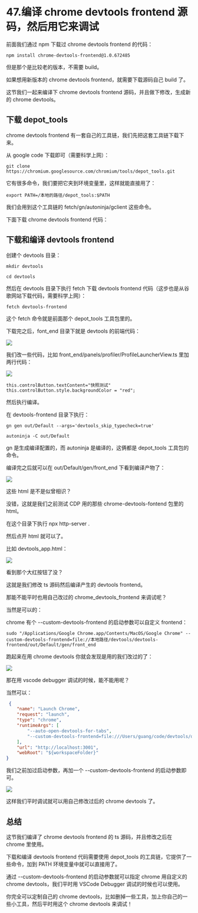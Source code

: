 # 47.编译 chrome devtools frontend 源码，然后用它来调试

前面我们通过 npm 下载过 chrome devtools frontend 的代码：

```
npm install chrome-devtools-frontend@1.0.672485
```
但是那个是比较老的版本，不需要 build。

如果想用新版本的 chrome devtools frontend，就需要下载源码自己 build 了。

这节我们一起来编译下 chrome devtools frontend 源码，并且做下修改，生成新的 chrome devtools。

## 下载 depot_tools

chrome devtools frontend 有一套自己的工具链，我们先把这套工具链下载下来。

从 google code 下载即可（需要科学上网）：

```
git clone https://chromium.googlesource.com/chromium/tools/depot_tools.git
```
它有很多命令，我们要把它夹到环境变量里，这样就能直接用了：

```
export PATH=/本地的路径/depot_tools:$PATH
```

我们会用到这个工具链的 fetch/gn/autoninja/gclient 这些命令。

下面下载 chrome devtools frontend 代码：

## 下载和编译 devtools frontend

创建个 devtools 目录：
```
mkdir devtools

cd devtools
```
然后在 devtools 目录下执行 fetch 下载 devtools frontend 代码（这步也是从谷歌网站下载代码，需要科学上网）：

```
fetch devtools-frontend
```

这个 fetch 命令就是前面那个 depot_tools 工具包里的。

下载完之后，font_end 目录下就是 devtools 的前端代码：

![](./images/be8f63908cd50cebfa463bdc99dae21e.webp )

我们改一些代码，比如 front_end/panels/profiler/ProfileLauncherView.ts 里加两行代码：

![](./images/edc0c1644c4d9c19b12beb0287cba4e2.webp )

```
this.controlButton.textContent="快照测试"
this.controlButton.style.backgroundColor = "red";
```

然后执行编译。

在 devtools-frontend 目录下执行：

```
gn gen out/Default --args='devtools_skip_typecheck=true'

autoninja -C out/Default
```

gn 是生成编译配置的，而 autoninja 是编译的，这俩都是 depot_tools 工具包的命令。

编译完之后就可以在 out/Default/gen/front_end 下看到编译产物了：

![](./images/ad8a1346088fe640fccb29ad4e454e50.webp )

这些 html 是不是似曾相识？

没错，这就是我们之前测试 CDP 用的那些 chrome-devtools-fontend 包里的 html。

在这个目录下执行 npx http-server .

然后点开 html 就可以了。

比如 devtools_app.html：

![](./images/ef4e7e9cbbbf5f1a13d082aaab681605.webp )

看到那个大红按钮了没？

这就是我们修改 ts 源码然后编译产生的 devtools frontend。

那能不能平时也用自己改过的 chrome_devtools_frontend 来调试呢？

当然是可以的：

chrome 有个 --custom-devtools-frontend 的启动参数可以自定义 frontend：

```
sudo "/Applications/Google Chrome.app/Contents/MacOS/Google Chrome" --custom-devtools-frontend=file://本地路径/devtools/devtools-frontend/out/Default/gen/front_end
```

跑起来在用 chrome devtools 你就会发现是用的我们改过的了：

![](./images/f73e5875e1d9a0f9e3dff9a5c4669b28.webp )

那在用 vscode debugger 调试的时候，能不能用呢？

当然可以：

```json
 {
    "name": "Launch Chrome",
    "request": "launch",
    "type": "chrome",
    "runtimeArgs": [
        "--auto-open-devtools-for-tabs",
        "--custom-devtools-frontend=file:///Users/guang/code/devtools/devtools-frontend/out/Default/gen/front_end"
    ],
    "url": "http://localhost:3001",
    "webRoot": "${workspaceFolder}"
}
```

我们之前加过启动参数，再加一个 --custom-devtools-frontend 的启动参数即可。

![](./images/23d7b893f3ad8a3a16a39e91d4bf5d3e.webp )

这样我们平时调试就可以用自己修改过后的 chrome devtools 了。

## 总结

这节我们编译了 chrome devtools frontend 的 ts 源码，并且修改之后在 chrome 里使用。

下载和编译 devtools frontend 代码需要使用 depot_tools 的工具链，它提供了一些命令，加到 PATH 环境变量中就可以直接用了。

通过 --custom-devtools-frontend  的启动参数就可以指定 chrome 用自定义的 chrome devtools，我们平时用 VSCode Debugger 调试的时候也可以使用。

你完全可以定制自己的 chrome devtools，比如删掉一些工具，加上你自己的一些小工具，然后平时用这个 chrome devtools 来调试！